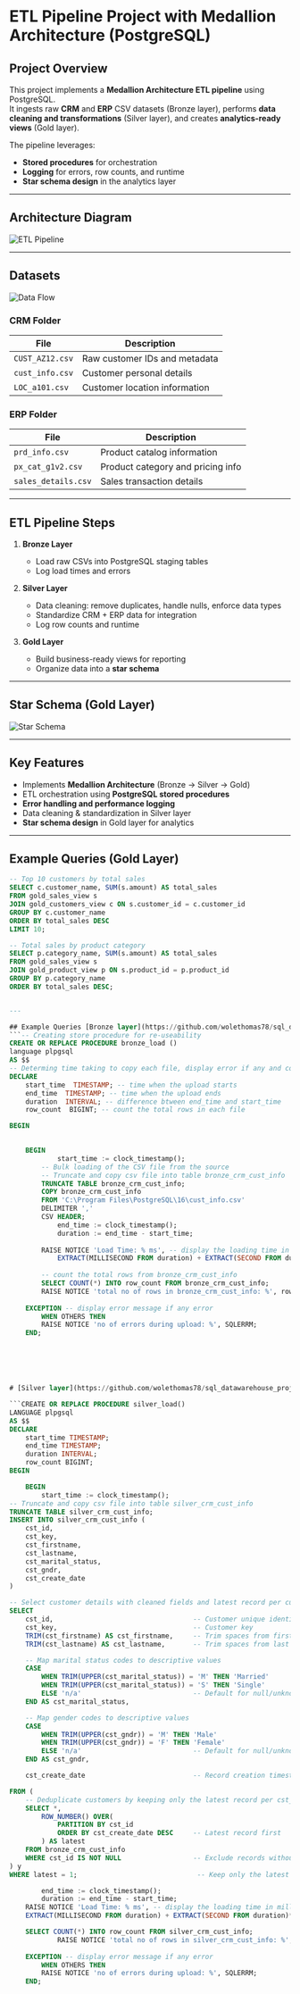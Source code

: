 # ETL Pipeline Project with Medallion Architecture (PostgreSQL)

## Project Overview
This project implements a **Medallion Architecture ETL pipeline** using PostgreSQL.  
It ingests raw **CRM** and **ERP** CSV datasets (Bronze layer), performs **data cleaning and transformations** (Silver layer), and creates **analytics-ready views** (Gold layer).  

The pipeline leverages:
- **Stored procedures** for orchestration  
- **Logging** for errors, row counts, and runtime  
- **Star schema design** in the analytics layer  

---

## Architecture Diagram
![ETL Pipeline](https://github.com/wolethomas78/sql_datawarehouse_project/blob/905b331c27282d12cb310ae1e9d0b52a5c525b53/DWH_Architecture.png)

---

## Datasets
![Data Flow](https://github.com/wolethomas78/sql_datawarehouse_project/blob/7b1b0d99fc21e21df678a61f677b076b5d0bec28/Data_flow.png)

### CRM Folder
| File | Description |
|------|-------------|
| `CUST_AZ12.csv` | Raw customer IDs and metadata |
| `cust_info.csv` | Customer personal details |
| `LOC_a101.csv` | Customer location information |

### ERP Folder
| File | Description |
|------|-------------|
| `prd_info.csv` | Product catalog information |
| `px_cat_g1v2.csv` | Product category and pricing info |
| `sales_details.csv` | Sales transaction details |

---

## ETL Pipeline Steps

1. **Bronze Layer**
   - Load raw CSVs into PostgreSQL staging tables  
   - Log load times and errors  

2. **Silver Layer**
   - Data cleaning: remove duplicates, handle nulls, enforce data types  
   - Standardize CRM + ERP data for integration  
   - Log row counts and runtime  

3. **Gold Layer**
   - Build business-ready views for reporting  
   - Organize data into a **star schema**  

---

## Star Schema (Gold Layer)
![Star Schema](docs/star_schema.png)

---

## Key Features
- Implements **Medallion Architecture** (Bronze → Silver → Gold)  
- ETL orchestration using **PostgreSQL stored procedures**  
- **Error handling and performance logging**  
- Data cleaning & standardization in Silver layer  
- **Star schema design** in Gold layer for analytics  

---

## Example Queries (Gold Layer)
```sql
-- Top 10 customers by total sales
SELECT c.customer_name, SUM(s.amount) AS total_sales
FROM gold_sales_view s
JOIN gold_customers_view c ON s.customer_id = c.customer_id
GROUP BY c.customer_name
ORDER BY total_sales DESC
LIMIT 10;

-- Total sales by product category
SELECT p.category_name, SUM(s.amount) AS total_sales
FROM gold_sales_view s
JOIN gold_product_view p ON s.product_id = p.product_id
GROUP BY p.category_name
ORDER BY total_sales DESC;


---

## Example Queries [Bronze layer](https://github.com/wolethomas78/sql_datawarehouse_project/blob/af8b612bb1e94eb932118f50bc7c1409850d950f/bronze_layer_code)
```-- Creating store procedure for re-useability
CREATE OR REPLACE PROCEDURE bronze_load ()
language plpgsql
AS $$
-- Determing time taking to copy each file, display error if any and count rows in each file.
DECLARE
	start_time  TIMESTAMP; -- time when the upload starts
	end_time  TIMESTAMP; -- time when the upload ends
	duration  INTERVAL; -- difference btween end_time and start_time
	row_count  BIGINT; -- count the total rows in each file

BEGIN 
	

	BEGIN
			start_time := clock_timestamp();
		-- Bulk loading of the CSV file from the source
		-- Truncate and copy csv file into table bronze_crm_cust_info
		TRUNCATE TABLE bronze_crm_cust_info; 
		COPY bronze_crm_cust_info
		FROM 'C:\Program Files\PostgreSQL\16\cust_info.csv'
		DELIMITER ','
		CSV HEADER;
			end_time := clock_timestamp();
			duration := end_time - start_time;
      
		RAISE NOTICE 'Load Time: % ms', -- display the loading time in millisecond
			EXTRACT(MILLISECOND FROM duration) + EXTRACT(SECOND FROM duration)* 1000;
			
		-- count the total rows from bronze_crm_cust_info
		SELECT COUNT(*) INTO row_count FROM bronze_crm_cust_info;
		RAISE NOTICE 'total no of rows in bronze_crm_cust_info: %', row_count;
			
	EXCEPTION -- display error message if any error
		WHEN OTHERS THEN
		RAISE NOTICE 'no of errors during upload: %', SQLERRM;
	END;






# [Silver layer](https://github.com/wolethomas78/sql_datawarehouse_project/blob/24b621863a96f6da11f1d3208541ae1053317658/silver_layer_code)

```CREATE OR REPLACE PROCEDURE silver_load()
LANGUAGE plpgsql
AS $$
DECLARE 
	start_time TIMESTAMP;
	end_time TIMESTAMP;
	duration INTERVAL;
	row_count BIGINT;
BEGIN

	BEGIN 
		start_time := clock_timestamp();
-- Truncate and copy csv file into table silver_crm_cust_info
TRUNCATE TABLE silver_crm_cust_info;
INSERT INTO silver_crm_cust_info (
	cst_id,
	cst_key,
	cst_firstname,
	cst_lastname,
	cst_marital_status,
	cst_gndr,
	cst_create_date
) 

-- Select customer details with cleaned fields and latest record per customer
SELECT 
    cst_id,                                   -- Customer unique identifier
    cst_key,                                  -- Customer key 
    TRIM(cst_firstname) AS cst_firstname,     -- Trim spaces from first name
    TRIM(cst_lastname) AS cst_lastname,       -- Trim spaces from last name

    -- Map marital status codes to descriptive values
    CASE
        WHEN TRIM(UPPER(cst_marital_status)) = 'M' THEN 'Married'
        WHEN TRIM(UPPER(cst_marital_status)) = 'S' THEN 'Single'
        ELSE 'n/a'                            -- Default for null/unknown values
    END AS cst_marital_status,

    -- Map gender codes to descriptive values
    CASE
        WHEN TRIM(UPPER(cst_gndr)) = 'M' THEN 'Male'
        WHEN TRIM(UPPER(cst_gndr)) = 'F' THEN 'Female'
        ELSE 'n/a'                            -- Default for null/unknown values
    END AS cst_gndr,	

    cst_create_date                           -- Record creation timestamp

FROM (
    -- Deduplicate customers by keeping only the latest record per cst_id
    SELECT *,
        ROW_NUMBER() OVER(
            PARTITION BY cst_id 
            ORDER BY cst_create_date DESC     -- Latest record first
        ) AS latest
    FROM bronze_crm_cust_info
    WHERE cst_id IS NOT NULL                  -- Exclude records without ID
) y
WHERE latest = 1;                              -- Keep only the latest record per customer

		end_time := clock_timestamp();
		duration := end_time - start_time;
	RAISE NOTICE 'Load Time: % ms', -- display the loading time in millisecond
	EXTRACT(MILLISECOND FROM duration) + EXTRACT(SECOND FROM duration)* 1000;

	SELECT COUNT(*) INTO row_count FROM silver_crm_cust_info;
			RAISE NOTICE 'total no of rows in silver_crm_cust_info: %', row_count;
			
	EXCEPTION -- display error message if any error
		WHEN OTHERS THEN
		RAISE NOTICE 'no of errors during upload: %', SQLERRM;
	END;

















